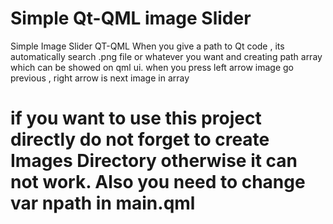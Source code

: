 # Simple Qt-QML image Slider
Simple Image Slider QT-QML
 When you give a path to Qt code , its automatically search .png file or whatever you want and creating path array which can be showed on qml ui. when you press left arrow image go previous , right arrow is next image in array

# if you want to use this project directly do not forget to create Images Directory otherwise it can not work. Also you need to change var npath in main.qml
